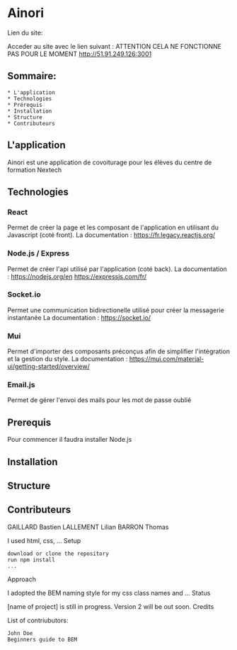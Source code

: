 # Ainori

Lien du site:

Acceder au site avec le lien suivant : ATTENTION CELA NE FONCTIONNE PAS POUR LE MOMENT http://51.91.249.126:3001

## Sommaire:

    * L'application
    * Technologies
    * Prérequis
    * Installation
    * Structure
    * Contributeurs
    

## L'application

Ainori est une application de covoiturage pour les élèves du centre de formation Nextech

## Technologies
 
### React

Permet de créer la page et les composant de l'application en utilisant du Javascript (coté front).
La documentation : https://fr.legacy.reactjs.org/

### Node.js / Express

Permet de créer l'api utilisé par l'application (coté back).
La documentation : https://nodejs.org/en
                   https://expressjs.com/fr/

### Socket.io

Permet une communication bidirectionelle utilisé pour créer la messagerie instantanée
La documentation : https://socket.io/
### Mui
Permet d'importer des composants préconçus afin de simplifier l'intégration et la gestion du style.
La documentation : https://mui.com/material-ui/getting-started/overview/
### Email.js
Permet de gérer l'envoi des mails pour les mot de passe oublié 

## Prerequis

Pour commencer il faudra installer Node.js 
## Installation

## Structure

## Contributeurs 
  
  GAILLARD Bastien
  LALLEMENT Lilian
  BARRON Thomas
  
I used html, css, ...
Setup

    download or clone the repository
    run npm install
    ...

Approach

I adopted the BEM naming style for my css class names and ...
Status

[name of project] is still in progress. Version 2 will be out soon.
Credits

List of contriubutors:

    John Doe
    Beginners guide to BEM
